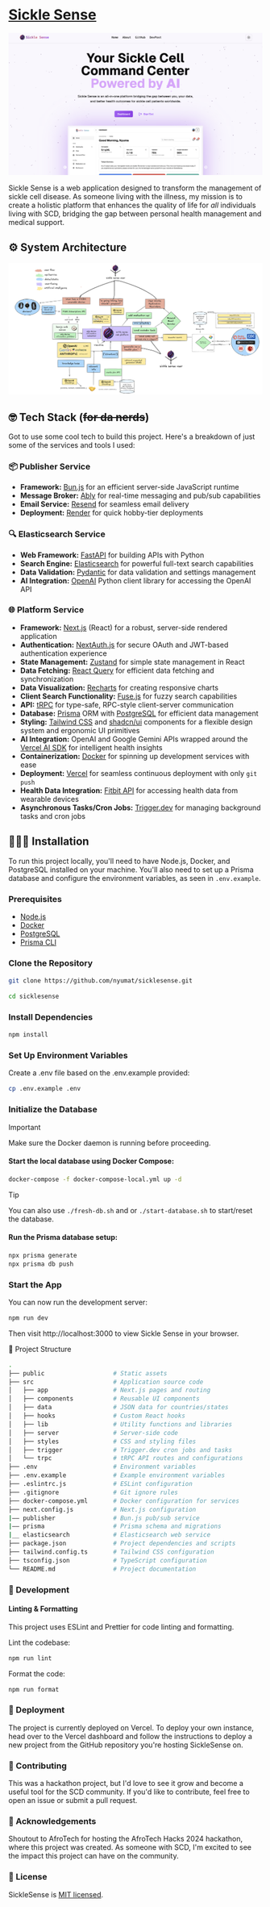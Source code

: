 # [Sickle Sense](https://sicklesense.vercel.app/)

![Sickle Sense Landing Page](/public/preview-light.png)

Sickle Sense is a web application designed to transform the management of sickle cell disease. As someone living with the illness, my mission is to create a holistic platform that enhances the quality of life for *all* individuals living with SCD, bridging the gap between personal health management and medical support.

## ⚙️ System Architecture

![Sickle Sense System Design](/public/system-design-light.png)

## 🤓 Tech Stack (~~for da nerds~~)

Got to use some cool tech to build this project. Here's a breakdown of just some of the services and tools I used:

### 📦 Publisher Service
- **Framework:** [Bun.js](https://bun.sh/) for an efficient server-side JavaScript runtime
- **Message Broker:** [Ably](https://ably.com/) for real-time messaging and pub/sub capabilities
- **Email Service:** [Resend](https://resend.com/) for seamless email delivery
- **Deployment:** [Render](https://render.com/) for quick hobby-tier deployments

### 🔍 Elasticsearch Service
- **Web Framework:** [FastAPI](https://fastapi.tiangolo.com/) for building APIs with Python
- **Search Engine:** [Elasticsearch](https://www.elastic.co/elasticsearch/) for powerful full-text search capabilities
- **Data Validation:** [Pydantic](https://pydantic-docs.helpmanual.io/) for data validation and settings management
- **AI Integration:** [OpenAI](https://pypi.org/project/openai/) Python client library for accessing the OpenAI API

### 🌐 Platform Service
- **Framework:** [Next.js](https://nextjs.org/) (React) for a robust, server-side rendered application
- **Authentication:** [NextAuth.js](https://next-auth.js.org/) for secure OAuth and JWT-based authentication experience
- **State Management:** [Zustand](https://github.com/pmndrs/zustand) for simple state management in React
- **Data Fetching:** [React Query](https://react-query.tanstack.com/) for efficient data fetching and synchronization
- **Data Visualization:** [Recharts](https://recharts.org/en-US/) for creating responsive charts
- **Client Search Functionality:** [Fuse.js](https://fusejs.io/) for fuzzy search capabilities
- **API:** [tRPC](https://trpc.io/) for type-safe, RPC-style client-server communication
- **Database:** [Prisma](https://prisma.io/) ORM with [PostgreSQL](https://www.postgresql.org/) for efficient data management
- **Styling:** [Tailwind CSS](https://tailwindcss.com/) and [shadcn/ui](https://ui.shadcn.com/) components for a flexible design system and ergonomic UI primitives
- **AI Integration:** OpenAI and Google Gemini APIs wrapped around the [Vercel AI SDK](https://sdk.vercel.ai/) for intelligent health insights
- **Containerization:** [Docker](https://www.docker.com/) for spinning up development services with ease
- **Deployment:** [Vercel](https://vercel.com/) for seamless continuous deployment with only `git push`
- **Health Data Integration:** [Fitbit API](https://dev.fitbit.com/build/reference/web-api/) for accessing health data from wearable devices
- **Asynchronous Tasks/Cron Jobs:** [Trigger.dev](https://trigger.dev/) for managing background tasks and cron jobs

## 🧑🏿‍💻 Installation

To run this project locally, you'll need to have Node.js, Docker, and PostgreSQL installed on your machine. You'll also need to set up a Prisma database and configure the environment variables, as seen in `.env.example`.

### Prerequisites

- [Node.js](https://nodejs.org/)
- [Docker](https://www.docker.com/)
- [PostgreSQL](https://www.postgresql.org/)
- [Prisma CLI](https://www.prisma.io/docs/getting-started/setup-prisma/start-from-scratch-typescript-postgres)

### Clone the Repository

```bash
git clone https://github.com/nyumat/sicklesense.git
```

```bash
cd sicklesense
```

### Install Dependencies

```bash
npm install
```

### Set Up Environment Variables

Create a .env file based on the .env.example provided:

```bash
cp .env.example .env
```

### Initialize the Database

> [!IMPORTANT]  
> Make sure the Docker daemon is running before proceeding. 

#### Start the local database using Docker Compose:

```bash
docker-compose -f docker-compose-local.yml up -d
```

> [!TIP]
> You can also use `./fresh-db.sh` and or `./start-database.sh` to start/reset the database.

#### Run the Prisma database setup:

```bash
npx prisma generate
npx prisma db push
```

### Start the App

You can now run the development server:

```bash
npm run dev
```

Then visit http://localhost:3000 to view Sickle Sense in your browser.

📁 Project Structure

```bash
.
├── public                   # Static assets
├── src                      # Application source code
│   ├── app                  # Next.js pages and routing
│   ├── components           # Reusable UI components
│   ├── data                 # JSON data for countries/states
│   ├── hooks                # Custom React hooks
│   ├── lib                  # Utility functions and libraries
│   ├── server               # Server-side code
│   ├── styles               # CSS and styling files
│   ├── trigger              # Trigger.dev cron jobs and tasks
│   └── trpc                 # tRPC API routes and configurations
├── .env                     # Environment variables
├── .env.example             # Example environment variables
├── .eslintrc.js             # ESLint configuration
├── .gitignore               # Git ignore rules
├── docker-compose.yml       # Docker configuration for services
├── next.config.js           # Next.js configuration
|—— publisher                # Bun.js pub/sub service
|—— prisma                   # Prisma schema and migrations
|__ elasticsearch            # Elasticsearch web service
├── package.json             # Project dependencies and scripts
├── tailwind.config.ts       # Tailwind CSS configuration
├── tsconfig.json            # TypeScript configuration
└── README.md                # Project documentation
```

### 🔧 Development

#### Linting & Formatting

This project uses ESLint and Prettier for code linting and formatting.

Lint the codebase:

```bash
npm run lint
```

Format the code:

```bash
npm run format
```

### 🚀 Deployment

The project is currently deployed on Vercel. To deploy your own instance, head over to the Vercel dashboard and follow the instructions to deploy a new project from the GitHub repository you're hosting SickleSense on.

### 🤝 Contributing

This was a hackathon project, but I'd love to see it grow and become a useful tool for the SCD community. If you'd like to contribute, feel free to open an issue or submit a pull request.

### 🙏 Acknowledgements

Shoutout to AfroTech for hosting the AfroTech Hacks 2024 hackathon, where this project was created. As someone with SCD, I'm excited to see the impact this project can have on the community.

### 📄 License

SickleSense is [MIT licensed](/LICENSE).
